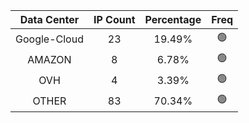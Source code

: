 | Data Center | IP Count | Percentage | Freq |
|:------------:|:--------:|:-----------:|:-----:|
| Google-Cloud | 23 | 19.49% | 🟢 |
| AMAZON | 8 | 6.78% | 🟢 |
| OVH | 4 | 3.39% | 🟢 |
| OTHER | 83 | 70.34% | 🟢 |